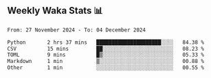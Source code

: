 ## Weekly Waka Stats 📊
<!--START_SECTION:waka-->

```txt
From: 27 November 2024 - To: 04 December 2024

Python       2 hrs 37 mins   █████████████████████░░░░   84.38 %
CSV          15 mins         ██░░░░░░░░░░░░░░░░░░░░░░░   08.23 %
TOML         9 mins          █▒░░░░░░░░░░░░░░░░░░░░░░░   05.33 %
Markdown     1 min           ▒░░░░░░░░░░░░░░░░░░░░░░░░   00.88 %
Other        1 min           ░░░░░░░░░░░░░░░░░░░░░░░░░   00.55 %
```

<!--END_SECTION:waka-->

<!--

Here are some ideas to get you started:

- 🔭 I’m currently working on (way to add branches committed on)
- 🌱 I’m currently learning Web Frameworks and Machine Learning! (Lisp, JS (react & angular), Python, and __)
- 💬 Ask me about ...
- 📫 How to reach me: 
- 😄 Pronouns: He/Him/His
- ⚡ Fun fact: ...

that-recsys-lab
-->
